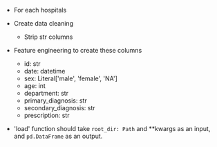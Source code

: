 * For each hospitals
* Create data cleaning 
  * Strip str columns
* Feature engineering to create these columns
  * id: str
  * date: datetime
  * sex: Literal['male', 'female', 'NA']
  * age: int
  * department: str
  * primary_diagnosis: str
  * secondary_diagnosis: str
  * prescription: str

* 'load' function should take `root_dir: Path` and **kwargs as an input, and `pd.DataFrame` as an output.